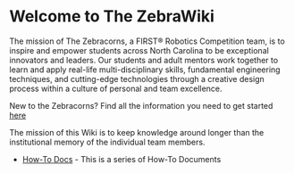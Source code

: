 #  Welcome to The ZebraWiki # 
The mission of The Zebracorns, a FIRST® Robotics Competition team, is to inspire and empower students across North Carolina to be exceptional innovators and leaders. Our students and adult mentors work together to learn and apply real-life multi-disciplinary skills, fundamental engineering techniques, and cutting-edge technologies through a creative design process within a culture of personal and team excellence.

New to the Zebracorns? Find all the information you need to get started [here](team_stuff:member_onboarding)

The mission of this Wiki is to keep knowledge around longer than the institutional memory of the individual team members.

  - [How-To Docs](How_To) - This is a series of How-To Documents